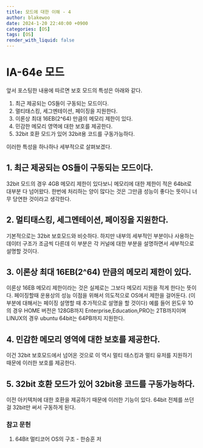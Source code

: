 ```yaml
---
title: 모드에 대한 이해 - 4
author: blakewoo
date: 2024-1-20 22:40:00 +0900
categories: [OS]
tags: [OS]
render_with_liquid: false
---
```


# IA-64e 모드

앞서 포스팅한 내용에 따르면 보호 모드의 특성은 아래와 같다.

1. 최근 제공되는 OS들이 구동되는 모드이다.
2. 멀티태스킹, 세그멘테이션, 페이징을 지원한다.
3. 이론상 최대 16EB(2^64) 만큼의 메모리 제한이 있다.
4. 민감한 메모리 영역에 대한 보호를 제공한다.
5. 32bit 호환 모드가 있어 32bit용 코드를 구동가능하다.

이러한 특성을 하나하나 세부적으로 살펴보겠다.

## 1. 최근 제공되는 OS들이 구동되는 모드이다.   
32bit 모드의 경우 4GB 메모리 제한이 있다보니 메모리에 대한 제한이 적은 64bit로 대부분 다 넘어왔다.
한번에 처리하는 양이 많다는 것은 그만큼 성능이 좋다는 뜻이니 너무 당연한 것이라고 생각한다.

## 2. 멀티태스킹, 세그멘테이션, 페이징을 지원한다.   
기본적으로는 32bit 보호모드와 비슷하다. 하지만 내부의 세부적인 부분이나 사용하는 데이터 구조가
조금씩 다른데 이 부분은 각 커널에 대한 부분을 설명하면서 세부적으로 설명할 것이다.

## 3. 이론상 최대 16EB(2^64) 만큼의 메모리 제한이 있다.
이론상 16EB 메모리 제한이라는 것은 실제로는 그보다 메모리 지원을 적게 한다는 뜻이다. 페이징할때
운용상의 성능 이점을 위해서 의도적으로 OS에서 제한을 걸어둔다. (이 부분에 대해서는 페이징
설명할 때 추가적으로 설명을 할 것이다)
예를 들어 윈도우 10의 경우 HOME 버전은 128GB까지 Enterprise,Education,PRO는 2TB까지이며
LINUX의 경우 ubuntu 64bit는 64PB까지 지원한다.

## 4. 민감한 메모리 영역에 대한 보호를 제공한다.   
이건 32bit 보호모드에서 넘어온 것으로 이 역시 멀티 태스킹과 멀티 유저를 지원하기 때문에
이러한 보호를 제공한다.

## 5. 32bit 호환 모드가 있어 32bit용 코드를 구동가능하다.
이전 아키텍처에 대한 호환을 제공하기 때문에 이러한 기능이 있다. 64bit 전체를 쓰던걸
32bit만 써서 구동하게 된다.


### 참고 문헌
1. 64Bit 멀티코어 OS의 구조 - 한승훈 저

